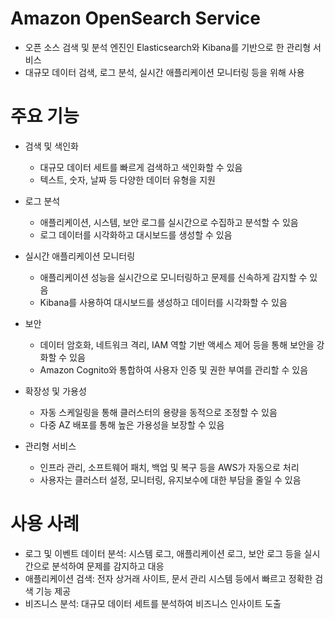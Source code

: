 # Amazon OpenSearch Service
- 오픈 소스 검색 및 분석 엔진인 Elasticsearch와 Kibana를 기반으로 한 관리형 서비스
- 대규모 데이터 검색, 로그 분석, 실시간 애플리케이션 모니터링 등을 위해 사용


# 주요 기능
- 검색 및 색인화
    - 대규모 데이터 세트를 빠르게 검색하고 색인화할 수 있음
    - 텍스트, 숫자, 날짜 등 다양한 데이터 유형을 지원

- 로그 분석
    - 애플리케이션, 시스템, 보안 로그를 실시간으로 수집하고 분석할 수 있음
    - 로그 데이터를 시각화하고 대시보드를 생성할 수 있음
- 실시간 애플리케이션 모니터링
    - 애플리케이션 성능을 실시간으로 모니터링하고 문제를 신속하게 감지할 수 있음
    - Kibana를 사용하여 대시보드를 생성하고 데이터를 시각화할 수 있음
- 보안
    - 데이터 암호화, 네트워크 격리, IAM 역할 기반 액세스 제어 등을 통해 보안을 강화할 수 있음
    - Amazon Cognito와 통합하여 사용자 인증 및 권한 부여를 관리할 수 있음
- 확장성 및 가용성
    - 자동 스케일링을 통해 클러스터의 용량을 동적으로 조정할 수 있음
    - 다중 AZ 배포를 통해 높은 가용성을 보장할 수 있음
- 관리형 서비스
    - 인프라 관리, 소프트웨어 패치, 백업 및 복구 등을 AWS가 자동으로 처리
    - 사용자는 클러스터 설정, 모니터링, 유지보수에 대한 부담을 줄일 수 있음

# 사용 사례
- 로그 및 이벤트 데이터 분석: 시스템 로그, 애플리케이션 로그, 보안 로그 등을 실시간으로 분석하여 문제를 감지하고 대응
- 애플리케이션 검색: 전자 상거래 사이트, 문서 관리 시스템 등에서 빠르고 정확한 검색 기능 제공
- 비즈니스 분석: 대규모 데이터 세트를 분석하여 비즈니스 인사이트 도출